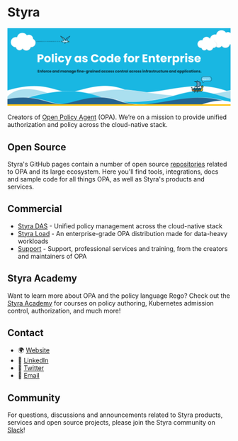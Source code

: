 # Styra

![banner](https://github.com/styrainc/.github/blob/main/profile/banner.png)

Creators of [Open Policy Agent](https://www.openpolicyagent.org) (OPA). We’re on a mission to provide unified authorization and policy across the cloud-native stack.

## Open Source

Styra's GitHub pages contain a number of open source [repositories](https://github.com/orgs/StyraInc/repositories) related to OPA and its large ecosystem. Here you'll find tools, integrations, docs and sample code for all things OPA, as well as Styra's products and services.

## Commercial

- [Styra DAS](https://www.styra.com/styra-das) - Unified policy management across the cloud-native stack
- [Styra Load](https://www.styra.com/styra-load) - An enterprise-grade OPA distribution made for data-heavy workloads
- [Support](https://www.styra.com/opa-support/) - Support, professional services and training, from the creators and maintainers of OPA

## Styra Academy

Want to learn more about OPA and the policy language Rego? Check out the [Styra Academy](https://academy.styra.com/) for courses on policy authoring, Kubernetes admission control, authorization, and much more!

## Contact

- 🌍 [Website](https://www.styra.com/)
- 👔 [LinkedIn](https://www.linkedin.com/company/styra/)
- 🐥 [Twitter](https://twitter.com/styrainc)
- 📨 [Email](mailto:devrel@styra.com)

## Community

For questions, discussions and announcements related to Styra products, services and open source projects, please join the Styra community on [Slack](https://join.slack.com/t/styracommunity/shared_invite/zt-1p81qz8g4-t2OLKbvw0J5ibdcNc62~6Q)!